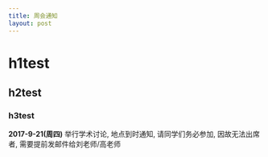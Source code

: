 ```yaml
---
title: 周会通知
layout: post
---
```


# h1test

## h2test

### h3test

**2017-9-21(周四)** 举行学术讨论, 地点到时通知, 请同学们务必参加, 因故无法出席者, 需要提前发邮件给刘老师/高老师